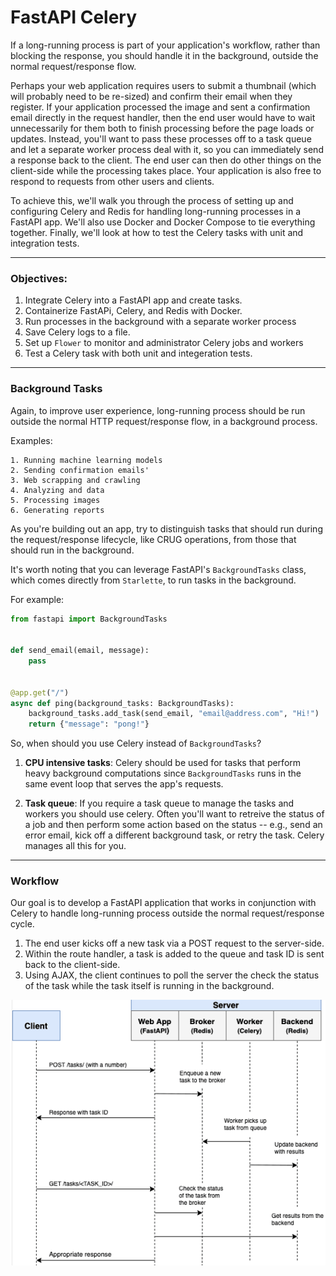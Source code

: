 # FastAPI Celery

If a long-running process is part of your application's workflow, rather than blocking the response, you should handle it in the background, outside the normal request/response flow.

Perhaps your web application requires users to submit a thumbnail (which will probably need to be re-sized) and confirm their email when they register. If your application processed the image and sent a confirmation email directly in the request handler, then the end user would have to wait unnecessarily for them both to finish processing before the page loads or updates. Instead, you'll want to pass these processes off to a task queue and let a separate worker process deal with it, so you can immediately send a response back to the client. The end user can then do other things on the client-side while the processing takes place. Your application is also free to respond to requests from other users and clients.

To achieve this, we'll walk you through the process of setting up and configuring Celery and Redis for handling long-running processes in a FastAPI app. We'll also use Docker and Docker Compose to tie everything together. Finally, we'll look at how to test the Celery tasks with unit and integration tests.


----------


### Objectives:

1. Integrate Celery into a FastAPI app and create tasks.
2. Containerize FastAPi, Celery, and Redis with Docker.
3. Run processes in the background with a separate worker process
4. Save Celery logs to a file.
5. Set up `Flower` to monitor and administrator Celery jobs and workers
6. Test a Celery task with both unit and integeration tests.


----------


### Background Tasks

Again, to improve user experience, long-running process should be run outside the normal HTTP request/response flow, in a background process.

Examples:

    1. Running machine learning models
    2. Sending confirmation emails'
    3. Web scrapping and crawling
    4. Analyzing and data
    5. Processing images
    6. Generating reports

As you're building out an app, try to distinguish tasks that should run during the request/response lifecycle, like CRUG operations, from those that should run in the background.

It's worth noting that you can leverage FastAPI's `BackgroundTasks` class, which comes directly from `Starlette`, to run tasks in the background.

For example:

```py
from fastapi import BackgroundTasks


def send_email(email, message):
    pass


@app.get("/")
async def ping(background_tasks: BackgroundTasks):
    background_tasks.add_task(send_email, "email@address.com", "Hi!")
    return {"message": "pong!"}
```

So, when should you use Celery instead of `BackgroundTasks`?

1. **CPU intensive tasks**: Celery should be used for tasks that perform heavy background computations since `BackgroundTasks` runs in the same event loop that serves the app's requests.

2. **Task queue**: If you require a task queue to manage the tasks and workers you should use celery. Often you'll want to retreive the status of a job and then perform some action based on the status -- e.g., send an error email, kick off a different background task, or retry the task. Celery manages all this for you.

----------

### Workflow

Our goal is to develop a FastAPI application that works in conjunction with Celery to handle long-running process outside the normal request/response cycle.

1. The end user kicks off a new task via a POST request to the server-side.
2. Within the route handler, a task is added to the queue and task ID is sent back to the client-side.
3. Using AJAX, the client continues to poll the server the check the status of the task while the task itself is running in the background.

![Image 1](assets/image1.png)


